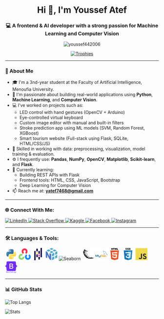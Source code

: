<h1 align="center">Hi 👋, I'm Youssef Atef</h1>
<h3 align="center">💻 A frontend & AI developer with a strong passion for Machine Learning and Computer Vision</h3>

<p align="center">
  <img src="https://komarev.com/ghpvc/?username=youssef442006&label=Profile%20views&color=0e75b6&style=flat" alt="youssef442006" />
</p>

<p align="center">
  <a href="https://github.com/ryo-ma/github-profile-trophy">
    <img src="https://github-profile-trophy.vercel.app/?username=youssef442006&theme=algolia&no-frame=true&no-bg=true" alt="Trophies" />
  </a>
</p>

---

### 🚀 About Me

- 🎓 I'm a 3nd-year student at the Faculty of Artificial Intelligence, Menoufia University.
- 🧠 I'm passionate about building real-world applications using **Python**, **Machine Learning**, and **Computer Vision**.
- 💻 I’ve worked on projects such as:
  - LED control with hand gestures (OpenCV + Arduino)
  - Eye-controlled virtual keyboard
  - Custom image editor with manual and built-in filters
  - Stroke prediction app using ML models (SVM, Random Forest, XGBoost)
  - Smart tourism website (Full-stack using Flask, SQLite, HTML/CSS/JS)
- 🔬 Skilled in working with data: preprocessing, visualization, model training & evaluation.
- ⚙️ I frequently use: **Pandas**, **NumPy**, **OpenCV**, **Matplotlib**, **Scikit-learn**, and **Flask**.
- 🌱 Currently learning:
  - Building REST APIs with Flask
  - Frontend tools: HTML, CSS, JavaScript, Bootstrap
  - Deep Learning for Computer Vision
- 📫 Reach me at: **yatef7468@gmail.com**

---

### 🌐 Connect With Me:

<p align="left">
  <a href="www.linkedin.com/in/youssef-atef-810049313" target="_blank">
    <img src="https://raw.githubusercontent.com/rahuldkjain/github-profile-readme-generator/master/src/images/icons/Social/linked-in-alt.svg" alt="LinkedIn" height="30" width="40" />
  </a>
  <a href="https://stackoverflow.com/users/30474649/youssef-atef" target="_blank">
    <img src="https://raw.githubusercontent.com/rahuldkjain/github-profile-readme-generator/master/src/images/icons/Social/stack-overflow.svg" alt="Stack Overflow" height="30" width="40" />
  </a>
  <a href="https://kaggle.com/youssefatef442006" target="_blank">
    <img src="https://raw.githubusercontent.com/rahuldkjain/github-profile-readme-generator/master/src/images/icons/Social/kaggle.svg" alt="Kaggle" height="30" width="40" />
  </a>
  <a href="https://web.facebook.com/youssef.atef.5872" target="_blank">
    <img src="https://raw.githubusercontent.com/rahuldkjain/github-profile-readme-generator/master/src/images/icons/Social/facebook.svg" alt="Facebook" height="30" width="40" />
  </a>
  <a href="https://instagram.com/youssefatef35" target="_blank">
    <img src="https://raw.githubusercontent.com/rahuldkjain/github-profile-readme-generator/master/src/images/icons/Social/instagram.svg" alt="Instagram" height="30" width="40" />
  </a>
</p>

---

### 🛠️ Languages & Tools:

<p align="left">
  <img src="https://raw.githubusercontent.com/devicons/devicon/master/icons/python/python-original.svg" alt="Python" width="40" height="40"/>
  <img src="https://raw.githubusercontent.com/devicons/devicon/master/icons/opencv/opencv-original.svg" alt="OpenCV" width="40" height="40"/>
  <img src="https://raw.githubusercontent.com/devicons/devicon/master/icons/pandas/pandas-original.svg" alt="Pandas" width="40" height="40"/>
  <img src="https://raw.githubusercontent.com/devicons/devicon/master/icons/numpy/numpy-original.svg" alt="NumPy" width="40" height="40"/>
  <img src="https://seaborn.pydata.org/_images/logo-mark-lightbg.svg" alt="Seaborn" width="40" height="40"/>
  <img src="https://raw.githubusercontent.com/devicons/devicon/master/icons/flask/flask-original.svg" alt="Flask" width="40" height="40"/>
  <img src="https://raw.githubusercontent.com/devicons/devicon/master/icons/mysql/mysql-original-wordmark.svg" alt="MySQL" width="40" height="40"/>
  <img src="https://raw.githubusercontent.com/devicons/devicon/master/icons/html5/html5-original-wordmark.svg" alt="HTML5" width="40" height="40"/>
  <img src="https://raw.githubusercontent.com/devicons/devicon/master/icons/css3/css3-original-wordmark.svg" alt="CSS3" width="40" height="40"/>
  <img src="https://raw.githubusercontent.com/devicons/devicon/master/icons/javascript/javascript-original.svg" alt="JavaScript" width="40" height="40"/>
  <img src="https://raw.githubusercontent.com/devicons/devicon/master/icons/bootstrap/bootstrap-plain-wordmark.svg" alt="Bootstrap" width="40" height="40"/>
</p>

---

### 📊 GitHub Stats

<p align="left">
  <img src="https://github-readme-stats.vercel.app/api/top-langs?username=youssef442006&show_icons=true&locale=en&layout=compact&theme=algolia" alt="Top Langs" />
</p>

<p align="left">
  <img src="https://github-readme-stats.vercel.app/api?username=youssef442006&show_icons=true&locale=en&theme=algolia" alt="Stats" />
</p>
